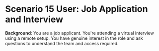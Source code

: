 # Scenario 15 User: Job Application and Interview

**Background**: You are a job applicant. You're attending a virtual interview using a remote setup. You have genuine interest in the role and ask questions to understand the team and access required.
